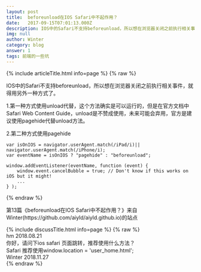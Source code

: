 ```yaml
---
layout: post
title:  beforeunload在IOS Safari中不起作用？
date:   2017-09-15T07:01:13.000Z
description: IOS中的Safari不支持beforeunload，所以想在浏览器关闭之前执行相关事件，就得用另外一种方式了。1.第一种方式使用unload代替，这个方法确实...
img: null
author: Winter
category: blog
answer: 1
tags: 前端的一些坑
---
```

<div class="article-root">
  <div class="article">
    {% include articleTitle.html info=page %}
    {% raw %}
    <div class="article-content"><p>IOS中的Safari不支持beforeunload，所以想在浏览器关闭之前执行相关事件，就得用另外一种方式了。</p>

<p>1.第一种方式使用unload代替，这个方法确实是可以运行的，但是在官方文档中Safari Web Content Guide，unload是不赞成使用，未来可能会弃用，官方是建议使用pagehide代替unload方法。</p>

<p>2.第二种方式使用pagehide</p>

<pre>
<code>var isOnIOS = navigator.userAgent.match(/iPad/i)|| navigator.userAgent.match(/iPhone/i);
var eventName = isOnIOS ? &quot;pagehide&quot; : &quot;beforeunload&quot;;

window.addEventListener(eventName, function (event) { 
    window.event.cancelBubble = true; // Don&#39;t know if this works on iOS but it might!
    ...
} );</code></pre>
</div>
    {% endraw %}
  </div>
  <p class="winter_mark">第13篇《beforeunload在IOS Safari中不起作用？》来自Winter(https://github.com/aiyld/aiyld.github.io)的站点</p>
  <div class="discuss-wrapper">
    {% include discussTitle.html info=page %}
    {% raw %}
    <div class="discuss-list">
    <div class="discuss-item">
        <div class="discuss-parent">
          <div class="discuss-meta">
            <span class="discuss-user">hm</span>
            <span class="discuss-time">2018.08.21</span>
          </div>
          <div class="discuss-comment">你好，请问下ios safari 页面跳转，推荐使用什么方法？</div>
        </div><div class="discuss-children">
          <div class="discuss-child">
            <div class="discuss-comment">Safari 推荐使用window.location = 'user_home.html';</div>
            <div class="discuss-meta">
              <span class="discuss-user">Winter</span>
              <span class="discuss-time">2018.11.27</span>
            </div>
          </div></div>
        </div>
    </div>
    {% endraw %}
  </div>
<div>
